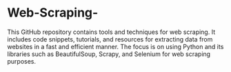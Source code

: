 # Web-Scraping-
This GitHub repository contains tools and techniques for web scraping. It includes code snippets, tutorials, and resources for extracting data from websites in a fast and efficient manner. The focus is on using Python and its libraries such as BeautifulSoup, Scrapy, and Selenium for web scraping purposes.
